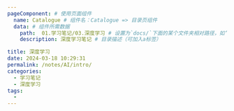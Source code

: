 ```yaml
---
pageComponent: # 使用页面组件
  name: Catalogue # 组件名：Catalogue => 目录页组件
  data: # 组件所需数据
    path:  01.学习笔记/03.深度学习 # 设置为`docs/`下面的某个文件夹相对路径，如‘01.学习笔记/01.前端’ 或 ’01.学习笔记‘ (有序号的要带序号)
    description: 深度学习笔记 # 目录描述（可加入a标签）

title: 深度学习
date: 2024-03-18 10:29:31
permalink: /notes/AI/intro/
categories:
  - 学习笔记
  - 深度学习
tags:
  - 
---
```

